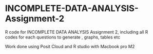 # INCOMPLETE-DATA-ANALYSIS-Assignment-2
R code for INCOMPLETE DATA ANALYSIS Assignment 2, including all R codes for each questions to generate , graphs, tables etc

Work done using Posit Cloud and R studio with Macbook pro M2
